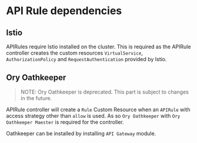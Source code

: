 # API Rule dependencies

## Istio

APIRules require Istio installed on the cluster. This is required as the APIRule controller creates the custom resources `VirtualService`, `AuthorizationPolicy` and `RequestAuthentication` provided by Istio.

## Ory Oathkeeper

> NOTE: Ory Oathkeeper is deprecated. This part is subject to changes in the future.

APIRule controller will create a `Rule` Custom Resource when an `APIRule` with access strategy other than `allow` is used. As so `Ory Oathkeeper` with `Ory Oathkeeper Maester` is required for the controller.

Oathkeeper can be installed by installing `API Gateway` module.